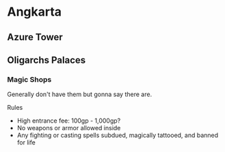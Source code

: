 # Angkarta

## Azure Tower

## Oligarchs Palaces

### Magic Shops

Generally don't have them but gonna say there are.

Rules

  * High entrance fee: 100gp - 1,000gp?
  * No weapons or armor allowed inside
  * Any fighting or casting spells subdued, magically tattooed, and banned for life
